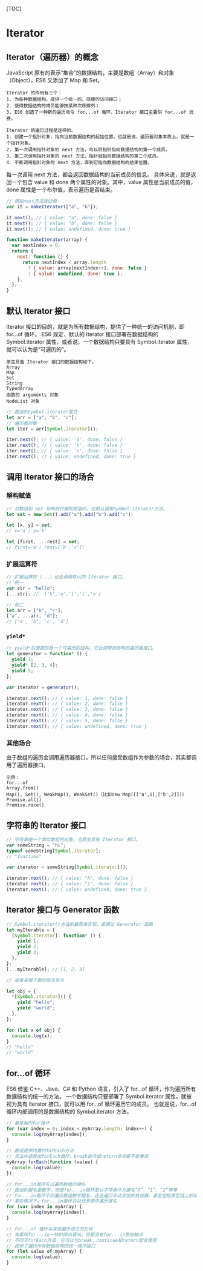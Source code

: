 [TOC]

# Iterator

## Iterator（遍历器）的概念

JavaScript 原有的表示“集合”的数据结构，主要是数组（Array）和对象（Object），ES6 又添加了 Map 和 Set。

```
Iterator 的作用有三个：
1. 为各种数据结构，提供一个统一的、简便的访问接口；
2. 使得数据结构的成员能够按某种次序排列；
3. ES6 创造了一种新的遍历命令 for...of 循环，Iterator 接口主要供 for...of 消费。
```

```
Iterator 的遍历过程是这样的。
1. 创建一个指针对象，指向当前数据结构的起始位置。也就是说，遍历器对象本质上，就是一个指针对象。
2. 第一次调用指针对象的 next 方法，可以将指针指向数据结构的第一个成员。
3. 第二次调用指针对象的 next 方法，指针就指向数据结构的第二个成员。
4. 不断调用指针对象的 next 方法，直到它指向数据结构的结束位置。
```

每一次调用 next 方法，都会返回数据结构的当前成员的信息。
具体来说，就是返回一个包含 value 和 done 两个属性的对象。其中，value 属性是当前成员的值，done 属性是一个布尔值，表示遍历是否结束。

```js
// 模拟next方法返回值
var it = makeIterator(["a", "b"]);

it.next(); // { value: "a", done: false }
it.next(); // { value: "b", done: false }
it.next(); // { value: undefined, done: true }

function makeIterator(array) {
  var nextIndex = 0;
  return {
    next: function () {
      return nextIndex < array.length
        ? { value: array[nextIndex++], done: false }
        : { value: undefined, done: true };
    },
  };
}
```

## 默认 Iterator 接口

Iterator 接口的目的，就是为所有数据结构，提供了一种统一的访问机制，即 for...of 循环。
ES6 规定，默认的 Iterator 接口部署在数据结构的 Symbol.iterator 属性，或者说，一个数据结构只要具有 Symbol.iterator 属性，就可以认为是“可遍历的”。

```
原生具备 Iterator 接口的数据结构如下。
Array
Map
Set
String
TypedArray
函数的 arguments 对象
NodeList 对象
```

```js
// 数组的Symbol.iterator属性
let arr = ["a", "b", "c"];
// 遍历器对象
let iter = arr[Symbol.iterator]();

iter.next(); // { value: 'a', done: false }
iter.next(); // { value: 'b', done: false }
iter.next(); // { value: 'c', done: false }
iter.next(); // { value: undefined, done: true }
```

## 调用 Iterator 接口的场合

### 解构赋值

```js
// 对数组和 Set 结构进行解构赋值时，会默认调用Symbol.iterator方法。
let set = new Set().add("a").add("b").add("c");

let [x, y] = set;
// x='a'; y='b'

let [first, ...rest] = set;
// first='a'; rest=['b','c'];
```

### 扩展运算符

```js
// 扩展运算符（...）也会调用默认的 Iterator 接口。
// 例一
var str = "hello";
[...str]; //  ['h','e','l','l','o']

// 例二
let arr = ["b", "c"];
["a", ...arr, "d"];
// ['a', 'b', 'c', 'd']
```

### `yield*`

```js
// yield*后面跟的是一个可遍历的结构，它会调用该结构的遍历器接口。
let generator = function* () {
  yield 1;
  yield* [2, 3, 4];
  yield 5;
};

var iterator = generator();

iterator.next(); // { value: 1, done: false }
iterator.next(); // { value: 2, done: false }
iterator.next(); // { value: 3, done: false }
iterator.next(); // { value: 4, done: false }
iterator.next(); // { value: 5, done: false }
iterator.next(); // { value: undefined, done: true }
```

### 其他场合

由于数组的遍历会调用遍历器接口，所以任何接受数组作为参数的场合，其实都调用了遍历器接口。

```
示例：
for...of
Array.from()
Map(), Set(), WeakMap(), WeakSet()（比如new Map([['a',1],['b',2]])）
Promise.all()
Promise.race()
```

## 字符串的 Iterator 接口

```js
// 字符串是一个类似数组的对象，也原生具有 Iterator 接口。
var someString = "hi";
typeof someString[Symbol.iterator];
// "function"

var iterator = someString[Symbol.iterator]();

iterator.next(); // { value: "h", done: false }
iterator.next(); // { value: "i", done: false }
iterator.next(); // { value: undefined, done: true }
```

## Iterator 接口与 Generator 函数

```js
// Symbol.iterator()方法的最简单实现，是通过 Generator 函数
let myIterable = {
  [Symbol.iterator]: function* () {
    yield 1;
    yield 2;
    yield 3;
  },
};
[...myIterable]; // [1, 2, 3]

// 或者采用下面的简洁写法

let obj = {
  *[Symbol.iterator]() {
    yield "hello";
    yield "world";
  },
};

for (let x of obj) {
  console.log(x);
}
// "hello"
// "world"
```

## for...of 循环

ES6 借鉴 C++、Java、C# 和 Python 语言，引入了 for...of 循环，作为遍历所有数据结构的统一的方法。
一个数据结构只要部署了 Symbol.iterator 属性，就被视为具有 iterator 接口，就可以用 for...of 循环遍历它的成员。
也就是说，for...of 循环内部调用的是数据结构的 Symbol.iterator 方法。

```js
// 最原始的for循环
for (var index = 0; index < myArray.length; index++) {
  console.log(myArray[index]);
}

// 数组提供内置的forEach方法
// 无法中途跳出forEach循环，break命令或return命令都不能奏效
myArray.forEach(function (value) {
  console.log(value);
});

// for...in循环可以遍历数组的键名
// 数组的键名是数字，但是for...in循环是以字符串作为键名“0”、“1”、“2”等等
// for...in循环不仅遍历数组数字键名，还会遍历手动添加的其他键，甚至包括原型链上的键
// 某些情况下，for...in循环会以任意顺序遍历键名
for (var index in myArray) {
  console.log(myArray[index]);
}

// for...of 循环与其他遍历语法的比较
// 有着同for...in一样的简洁语法，但是没有for...in那些缺点
// 不同于forEach方法，它可以与break、continue和return配合使用
// 提供了遍历所有数据结构的统一操作接口
for (let value of myArray) {
  console.log(value);
}
```
